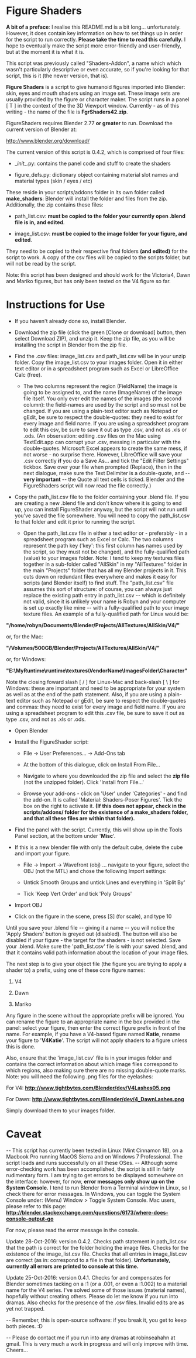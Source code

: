 # Figure Shaders

**A bit of a preface**: I realise this README.md is a bit long... unfortunately. However, it does contain key information on how to set things up in order for the script to run correctly. **Please take the time to read this carefully.** I hope to eventually make the script more error-friendly and user-friendly, but at the moment it is what it is.

This script was previously called "Shaders-Addon", a name which which wasn't particularly descriptive or even accurate, so if you're looking for that script, this is it (the newer version, that is).

**Figure Shaders** is a script to give humanoid figures imported into Blender: skin, eyes and mouth shaders using an image set. These image sets are usually provided by the figure or character maker. The script runs in a panel [ T ] in the context of the the 3D Viewport window.
Currently - as of this writing - the name of the file is **FgrShaders42.zip**.

FigureShaders requires Blender 2.77 **or greater** to run. Download the current version of Blender at:

http://www.blender.org/download/

The current version of this script is 0.4.2, which is comprised of four files:

* \__init__.py: contains the panel code and stuff to create the shaders

* figure_defs.py: dictionary object containing material slot names and material types (skin / eyes / etc)

These reside in your scripts/addons folder in its own folder called **make_shaders**: Blender will install the folder and files from the zip. Additionally, the zip contains these files:

* path_list.csv: **must be copied to the folder your currently open .blend file is in, and edited**.
 
* image_list.csv: **must be copied to the image folder for your figure, and edited**.

They need to be copied to their respective final folders **(and edited)** for the script to work. A copy of the csv files will be copied to the scripts folder, but will not be read by the script.

Note: this script has been designed and should work for the Victoria4, Dawn and Mariko figures, but has only been tested on the V4 figure so far.


# Instructions for Use
* If you haven't already done so, install Blender.

* Download the zip file (click the green [Clone or download] button, then select Download ZIP), and unzip it. Keep the zip file, as you will be installing the script in Blender from the zip file.

* Find the .csv files: image_list.csv and path_list.csv will be in your unzip folder. Copy the image_list.csv to your images folder. Open it in either text editor or in a spreadsheet program such as Excel or LibreOffice Calc (free).

   * The two columns represent the region (FieldName) the image is going to be assigned to, and the name (ImageName) of the image file itself. You only ever edit the names of the images (the second column): the field-names are used by the script and so must not be changed. If you are using a plain-text editor such as Notepad or gEdit, be sure to respect the double-quotes: they need to exist for every image and field name. If you are using a spreadsheet program to edit this csv, be sure to save it out as type .csv, and not as .xls or .ods.
   (An observation: editing .csv files on the Mac using TextEdit.app can corrupt your .csv, messing in particular with the double-quotes. Microsoft Excel appears to create the same mess, if not worse - no surprise there. However, LibreOffice will save your .csv correctly **if** you do a Save As... and tick the "Edit Filter Settings" tickbox. Save over your file when prompted (Replace), then in the next dialogue, make sure the Text Delimiter is a double-quote, and -- **very important** -- the Quote all text cells is ticked. Blender and the FigureShaders script will now read the file correctly.)

* Copy the path_list.csv file to the folder containing your .blend file. If you are creating a new .blend file and don't know where it is going to end up, you can install FigureShader anyway, but the script will not run until you've saved the file somewhere. You will need to copy the path_list.csv to that folder and edit it prior to running the script.

   * Open the path_list.csv file in either a text editor or - preferably - in a spreadsheet program such as Excel or Calc. The two columns represent the path key ('key': this first column has names used by the script, so they must not be changed), and the fully-qualified path (value) to your images folder. Note: I tend to keep my textures files together in a sub-folder called "AllSkin" in my "AllTextures" folder in the main "Projects" folder that has all my Blender projects in it. This cuts down on redundant files everywhere and makes it easy for scripts (and Blender itself) to find stuff. The "path_list.csv" file assumes this sort of structure: of course, you can always just replace the existing path entry in path_list.csv -- which is definitely not valid, since it is unlikely your name is Robyn and your computer is set up exactly like mine -- with a fully-qualified path to your image texture files. An example of a fully-qualified path for Linux would be:

__"/home/robyn/Documents/Blender/Projects/AllTextures/AllSkin/V4/"__

or, for the Mac:

__"/Volumes/500GB/Blender/Projects/AllTextures/AllSkin/V4/"__

or, for Windows:

__"E:\MyRuntime\runtime\textures\VendorName\ImagesFolder\Character\"__


Note the closing foward slash [ / ] for Linux-Mac and back-slash [ \ ] for Windows: these are important and need to be appropriate for your system as well as at the end of the path statement. Also, if you are using a plain-text editor such as Notepad or gEdit, be sure to respect the double-quotes and commas: they need to exist for every image and field name. If you are using a spreadsheet program to edit this .csv file, be sure to save it out as type .csv, and not as .xls or .ods.


* Open Blender

* Install the FigureShader script:

   * File -> User Preferences... -> Add-Ons tab

   * At the bottom of this dialogue, click on Install From File...

   * Navigate to where you downloaded the zip file and select the **zip file** (not the unzipped folder). Click 'Install from File...'

   * Browse your add-ons - click on 'User' under 'Categories' - and find the add-on. It is called 'Material: Shaders-Poser Figures'. Tick the box on the right to activate it. **(If this does not appear, check in the scripts/addons/ folder for the existence of a make_shaders folder, and that all these files are within that folder).**

* Find the panel with the script. Currently, this will show up in the Tools Panel section, at the bottom under '**Misc**'.

* If this is a new blender file with only the default cube, delete the cube and import your figure.

   * File -> Import -> Wavefront (obj) ... navigate to your figure, select the OBJ (not the MTL) and chose the following Import settings:

   * Untick Smooth Groups and untick Lines and everything in 'Split By'

   * Tick 'Keep Vert Order' and tick 'Poly Groups'

* Import OBJ

* Click on the figure in the scene, press [S] (for scale), and type 10

Until you save your .blend file -- giving it a name -- you will notice the 'Apply Shaders' button is greyed out (disabled). The button will also be disabled if your figure - the target for the shaders - is not selected. Save your .blend. Make sure the 'path_list.csv' file is with your saved .blend, and that it contains valid path information about the location of your image files.

The next step is to give your object file (the figure you are trying to apply a shader to) a prefix, using one of these core figure names:

   1. V4
   
   2. Dawn
   
   3. Mariko

Any figure in the scene without the appropriate prefix will be ignored. You can rename the figure to an appropriate name in the box provided in the panel: select your figure, then enter the correct figure prefix in front of the name. For example, if you have a V4-based figure named **Katie**, rename your figure to '**V4Katie**'. The script will not apply shaders to a figure unless this is done.

Also, ensure that the 'image_list.csv' file is in your images folder and contains the correct information about which image files correspond to which regions, also making sure there are no missing double-quote marks. Note: you will need the following .png files for the eyelashes:

For V4: __http://www.tightbytes.com/Blender/dev/V4Lashes05.png__

For Dawn: __http://www.tightbytes.com/Blender/dev/4_DawnLashes.png__


Simply download them to your images folder.

# Caveat
-- This script has currently been tested in Linux (Mint Cinnamon 18), on a Macbook Pro running MacOS Sierra and on Windows 7 Professional. The script loads and runs successfully on all these OSes. 
-- Although some error-checking work has been accomplished, the script is still in fairly rudimentary form. I am trying to get errors to be displayed somewhere on the interface: however, for now, **error messages only show up on the System Console.** 
I tend to run Blender from a Terminal window in Linux, so I check there for error messages. In Windows, you can toggle the System Console under: (Menu) Window > Toggle System Console. Mac users, please refer to this page:
__http://blender.stackexchange.com/questions/6173/where-does-console-output-go__

For now, please read the error message in the console.

Update 28-Oct-2016: version 0.4.2. Checks path statement in path_list.csv that the path is correct for the folder holding the image files. Checks for the existence of the image_list.csv file. Checks that all entries in image_list.csv are correct (as in: correspond to a file in that folder). **Unfortunately, currently all errors are printed to console at this time.**

Update 25-Oct-2016: version 0.4.1. Checks for and compensates for Blender sometimes tacking on a :1 (or a .001, or even a :1.002) to a material name for the V4 series. I've solved some of those issues (material names), hopefully without creating others. Please do let me know if you run into dramas. Also checks for the presence of the .csv files. Invalid edits are as yet not trapped.

-- Remember, this is open-source software: if you break it, you get to keep both pieces. :D  

-- Please do contact me if you run into any dramas at robinseahahn at gmail. This is very much a work in progress and will only improve with time. Cheers...
